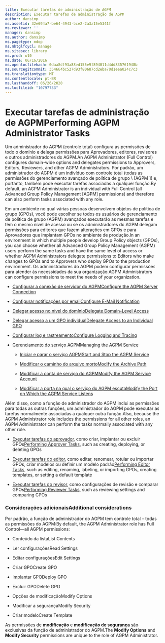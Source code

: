 ```yaml
---
title: Executar tarefas de administração de AGPM
description: Executar tarefas de administração de AGPM
author: dansimp
ms.assetid: 32e694a7-be64-4943-bce2-2a3a15e5341f
ms.reviewer: ''
manager: dansimp
ms.author: dansimp
ms.pagetype: mdop
ms.mktglfcycl: manage
ms.sitesec: library
ms.prod: w10
ms.date: 06/16/2016
ms.openlocfilehash: 0daa8df93a88ed155e9f894011d4dd835761948b
ms.sourcegitcommit: 354664bc527d93f80687cd2eba70d1eea024c7c3
ms.translationtype: MT
ms.contentlocale: pt-BR
ms.lasthandoff: 06/26/2020
ms.locfileid: "10797733"
---
```

# <span data-ttu-id="e35a9-103">Executar tarefas de administração de AGPM</span><span class="sxs-lookup"><span data-stu-id="e35a9-103">Performing AGPM Administrator Tasks</span></span>


<span data-ttu-id="e35a9-104">Um administrador do AGPM (controle total) configura as permissões de todo o domínio e delega permissões para Aprovadores, editores, revisores e outros administradores do AGPM.</span><span class="sxs-lookup"><span data-stu-id="e35a9-104">An AGPM Administrator (Full Control) configures domain-wide options and delegates permissions to Approvers, Editors, Reviewers, and other AGPM Administrators.</span></span> <span data-ttu-id="e35a9-105">Por padrão, um administrador do AGPM é um indivíduo com controle total (todas as permissões do gerenciamento avançado de política de grupo \ [AGPM \]) e, portanto, também pode executar tarefas associadas a qualquer função.</span><span class="sxs-lookup"><span data-stu-id="e35a9-105">By default, an AGPM Administrator is an individual with Full Control (all Advanced Group Policy Management \[AGPM\] permissions) and therefore can also perform tasks associated with any role.</span></span>

<span data-ttu-id="e35a9-106">Em um ambiente no qual várias pessoas desenvolvem objetos de política de grupo (GPOs), você pode escolher se todos os usuários de gerenciamento de política de grupo (AGPM) avançados executarão as mesmas tarefas e têm o mesmo nível de acesso ou se os administradores do AGPM delegam permissões para editores que fazem alterações em GPOs e para Aprovadores que implantam GPOs no ambiente de produção.</span><span class="sxs-lookup"><span data-stu-id="e35a9-106">In an environment in which multiple people develop Group Policy objects (GPOs), you can choose whether all Advanced Group Policy Management (AGPM) users perform the same tasks and have the same level of access or whether AGPM Administrators delegate permissions to Editors who make changes to GPOs and to Approvers who deploy GPOs to the production environment.</span></span> <span data-ttu-id="e35a9-107">Os administradores do AGPM podem configurar permissões para atender às necessidades da sua organização.</span><span class="sxs-lookup"><span data-stu-id="e35a9-107">AGPM Administrators can configure permissions to meet the needs of your organization.</span></span>

-   [<span data-ttu-id="e35a9-108">Configurar a conexão de servidor do AGPM</span><span class="sxs-lookup"><span data-stu-id="e35a9-108">Configure the AGPM Server Connection</span></span>](configure-the-agpm-server-connection.md)

-   [<span data-ttu-id="e35a9-109">Configurar notificações por email</span><span class="sxs-lookup"><span data-stu-id="e35a9-109">Configure E-Mail Notification</span></span>](configure-e-mail-notification.md)

-   [<span data-ttu-id="e35a9-110">Delegar acesso no nível do domínio</span><span class="sxs-lookup"><span data-stu-id="e35a9-110">Delegate Domain-Level Access</span></span>](delegate-domain-level-access.md)

-   [<span data-ttu-id="e35a9-111">Delegar acesso a um GPO individual</span><span class="sxs-lookup"><span data-stu-id="e35a9-111">Delegate Access to an Individual GPO</span></span>](delegate-access-to-an-individual-gpo.md)

-   [<span data-ttu-id="e35a9-112">Configurar log e rastreamento</span><span class="sxs-lookup"><span data-stu-id="e35a9-112">Configure Logging and Tracing</span></span>](configure-logging-and-tracing.md)

-   [<span data-ttu-id="e35a9-113">Gerenciamento do serviço AGPM</span><span class="sxs-lookup"><span data-stu-id="e35a9-113">Managing the AGPM Service</span></span>](managing-the-agpm-service.md)

    -   [<span data-ttu-id="e35a9-114">Iniciar e parar o serviço AGPM</span><span class="sxs-lookup"><span data-stu-id="e35a9-114">Start and Stop the AGPM Service</span></span>](start-and-stop-the-agpm-service.md)

    -   [<span data-ttu-id="e35a9-115">Modificar o caminho do arquivo morto</span><span class="sxs-lookup"><span data-stu-id="e35a9-115">Modify the Archive Path</span></span>](modify-the-archive-path.md)

    -   [<span data-ttu-id="e35a9-116">Modificar a conta de serviço do AGPM</span><span class="sxs-lookup"><span data-stu-id="e35a9-116">Modify the AGPM Service Account</span></span>](modify-the-agpm-service-account.md)

    -   [<span data-ttu-id="e35a9-117">Modificar a porta na qual o serviço do AGPM escuta</span><span class="sxs-lookup"><span data-stu-id="e35a9-117">Modify the Port on Which the AGPM Service Listens</span></span>](modify-the-port-on-which-the-agpm-service-listens.md)

<span data-ttu-id="e35a9-118">Além disso, como a função de administrador do AGPM inclui as permissões para todas as outras funções, um administrador do AGPM pode executar as tarefas normalmente associadas a qualquer outra função.</span><span class="sxs-lookup"><span data-stu-id="e35a9-118">Also, because the AGPM Administrator role includes the permissions for all other roles, an AGPM Administrator can perform the tasks normally associated with any other role.</span></span>

-   <span data-ttu-id="e35a9-119">[Executar tarefas do aprovador](performing-approver-tasks.md), como criar, implantar ou excluir GPOs</span><span class="sxs-lookup"><span data-stu-id="e35a9-119">[Performing Approver Tasks](performing-approver-tasks.md), such as creating, deploying, or deleting GPOs</span></span>

-   <span data-ttu-id="e35a9-120">[Executar tarefas do editor](performing-editor-tasks.md), como editar, renomear, rotular ou importar GPOs, criar modelos ou definir um modelo padrão</span><span class="sxs-lookup"><span data-stu-id="e35a9-120">[Performing Editor Tasks](performing-editor-tasks.md), such as editing, renaming, labeling, or importing GPOs, creating templates, or setting a default template</span></span>

-   <span data-ttu-id="e35a9-121">[Executar tarefas do revisor](performing-reviewer-tasks.md), como configurações de revisão e comparar GPOs</span><span class="sxs-lookup"><span data-stu-id="e35a9-121">[Performing Reviewer Tasks](performing-reviewer-tasks.md), such as reviewing settings and comparing GPOs</span></span>

### <span data-ttu-id="e35a9-122">Considerações adicionais</span><span class="sxs-lookup"><span data-stu-id="e35a9-122">Additional considerations</span></span>

<span data-ttu-id="e35a9-123">Por padrão, a função de administrador do AGPM tem controle total – todas as permissões do AGPM:</span><span class="sxs-lookup"><span data-stu-id="e35a9-123">By default, the AGPM Administrator role has Full Control—all AGPM permissions:</span></span>

-   <span data-ttu-id="e35a9-124">Conteúdo da lista</span><span class="sxs-lookup"><span data-stu-id="e35a9-124">List Contents</span></span>

-   <span data-ttu-id="e35a9-125">Ler configurações</span><span class="sxs-lookup"><span data-stu-id="e35a9-125">Read Settings</span></span>

-   <span data-ttu-id="e35a9-126">Editar configurações</span><span class="sxs-lookup"><span data-stu-id="e35a9-126">Edit Settings</span></span>

-   <span data-ttu-id="e35a9-127">Criar GPO</span><span class="sxs-lookup"><span data-stu-id="e35a9-127">Create GPO</span></span>

-   <span data-ttu-id="e35a9-128">Implantar GPO</span><span class="sxs-lookup"><span data-stu-id="e35a9-128">Deploy GPO</span></span>

-   <span data-ttu-id="e35a9-129">Excluir GPO</span><span class="sxs-lookup"><span data-stu-id="e35a9-129">Delete GPO</span></span>

-   <span data-ttu-id="e35a9-130">Opções de modificação</span><span class="sxs-lookup"><span data-stu-id="e35a9-130">Modify Options</span></span>

-   <span data-ttu-id="e35a9-131">Modificar a segurança</span><span class="sxs-lookup"><span data-stu-id="e35a9-131">Modify Security</span></span>

-   <span data-ttu-id="e35a9-132">Criar modelo</span><span class="sxs-lookup"><span data-stu-id="e35a9-132">Create Template</span></span>

<span data-ttu-id="e35a9-133">As permissões de **modificação** e **modificação de segurança** são exclusivas da função de administrador do AGPM.</span><span class="sxs-lookup"><span data-stu-id="e35a9-133">The **Modify Options** and **Modify Security** permissions are unique to the role of AGPM Administrator.</span></span>

 

 





